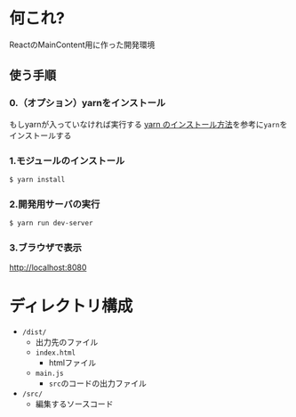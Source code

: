 # 何これ? 
ReactのMainContent用に作った開発環境

## 使う手順

### 0.（オプション）yarnをインストール
もしyarnが入っていなければ実行する
[yarn のインストール方法](https://yarnpkg.com/lang/ja/docs/install/)を参考に`yarn`をインストールする

### 1.モジュールのインストール

```bash
$ yarn install
```

### 2.開発用サーバの実行
```bash
$ yarn run dev-server
```

### 3.ブラウザで表示
[http://localhost:8080](http://localhost:8080)

# ディレクトリ構成

- `/dist/`
    - 出力先のファイル
    - `index.html`
      - htmlファイル
    - `main.js`
      - `src`のコードの出力ファイル
- `/src/`
    - 編集するソースコード
